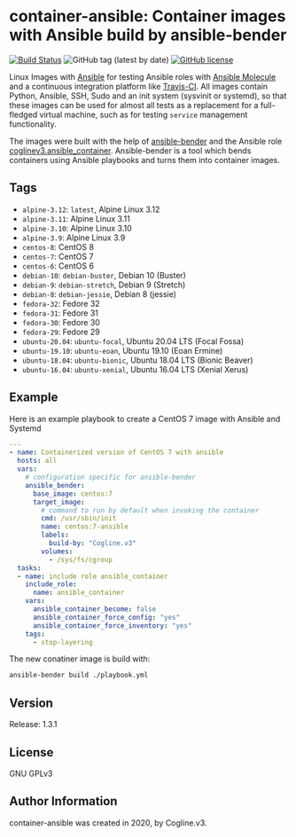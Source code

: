 # container-ansible: Container images with Ansible build by ansible-bender

[![Build Status](https://travis-ci.com/coglinev3/container-ansible.svg?branch=master)](https://travis-ci.com/coglinev3/container-ansible) ![GitHub tag (latest by date)](https://img.shields.io/github/v/tag/coglinev3/container-ansible) [![GitHub license](https://img.shields.io/github/license/coglinev3/container-ansible)](https://github.com/coglinev3/container-python/blob/master/LICENSE)

Linux Images with [Ansible](https://docs.ansible.com/ansible/latest/index.html "Ansible Documentation") for testing Ansible roles with [Ansible Molecule](https://molecule.readthedocs.io/en/latest/ "Ansible Molecule Documentation") and a continuous integration platform like [Travis-CI](https://docs.travis-ci.com/ "Travis-CI Documentation"). All images contain Python, Ansible, SSH, Sudo and an init system (sysvinit or systemd), so that these images can be used for almost all tests as a replacement for a full-fledged virtual machine, such as for testing `service` management functionality.

The images were built with the help of [ansible-bender](https://ansible-community.github.io/ansible-bender/build/html/index.html "ansible-bender documentation") and the Ansible role [coglinev3.ansible_container](https://galaxy.ansible.com/coglinev3/ansible_container "coglinev3.ansible_container"). Ansible-bender is a tool which bends containers using Ansible playbooks and turns them into container images.

## Tags

  - `alpine-3.12`: `latest`, Alpine Linux 3.12
  - `alpine-3.11`: Alpine Linux 3.11
  - `alpine-3.10`: Alpine Linux 3.10
  - `alpine-3.9`: Alpine Linux 3.9
  - `centos-8`: CentOS 8
  - `centos-7`: CentOS 7
  - `centos-6`: CentOS 6
  - `debian-10`: `debian-buster`, Debian 10 (Buster)
  - `debian-9`: `debian-stretch`, Debian 9 (Stretch)
  - `debian-8`: `debian-jessie`, Debian 8 (jessie)
  - `fedora-32`: Fedore 32
  - `fedora-31`: Fedore 31
  - `fedora-30`: Fedore 30
  - `fedora-29`: Fedore 29
  - `ubuntu-20.04`: `ubuntu-focal`, Ubuntu 20.04 LTS (Focal Fossa)
  - `ubuntu-19.10`: `ubuntu-eoan`, Ubuntu 19.10 (Eoan Ermine)
  - `ubuntu-18.04`: `ubuntu-bionic`, Ubuntu 18.04 LTS (Bionic Beaver)
  - `ubuntu-16.04`: `ubuntu-xenial`, Ubuntu 16.04 LTS (Xenial Xerus)

## Example


Here is an example playbook to create a CentOS 7 image with Ansible and Systemd

```yml
---
- name: Containerized version of CentOS 7 with ansible
  hosts: all
  vars:
    # configuration specific for ansible-bender
    ansible_bender:
      base_image: centos:7
      target_image:
        # command to run by default when invoking the container
        cmd: /usr/sbin/init
        name: centos:7-ansible
        labels:
          build-by: "Cogline.v3"
        volumes:
          - /sys/fs/cgroup
  tasks:
  - name: include role ansible_container
    include_role:
      name: ansible_container
    vars:
      ansible_container_become: false
      ansible_container_force_config: "yes"
      ansible_container_force_inventory: "yes"
    tags:
      - stop-layering
```

The new conatiner image is build with:

```sh
ansible-bender build ./playbook.yml
```

## Version

Release: 1.3.1

## License

GNU GPLv3

## Author Information

container-ansible was created in 2020, by Cogline.v3.
